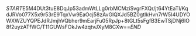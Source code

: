 $START$E5M4DUt3tuE8DqJp53admWtLLg0rbMCMziSvgrFXQr/jt64YtEaTl/KqdJRVo077X5x9r53rE9TqxVw9EaOcj58zAvGlQXJd5BZ0gtlkHvn7rW5I4UDYOWXWZUYQPEJdRJmjhVQbher9mEarjFu05RpJp+8tGLt5sFgfB3EwTSjDNj6lO8f2uyzATfWC/T11GUWsFOkJw4zqtvJXyM8CXw==$END$